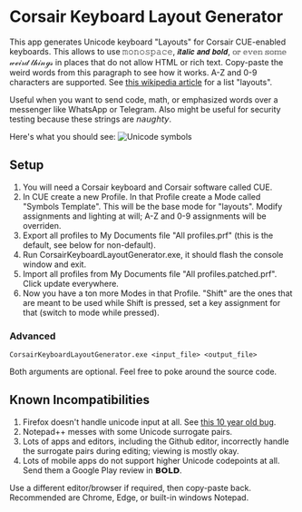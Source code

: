 # Corsair Keyboard Layout Generator
This app generates Unicode keyboard "Layouts" for Corsair CUE-enabled keyboards. This allows to use 𝚖𝚘𝚗𝚘𝚜𝚙𝚊𝚌𝚎, 𝙞𝙩𝙖𝙡𝙞𝙘 𝙖𝙣𝙙 𝙗𝙤𝙡𝙙, 𝕠𝕣 𝕖𝕧𝕖𝕟 𝕤𝕠𝕞𝕖 𝓌ℯ𝒾𝓇𝒹 𝓉𝒽𝒾𝓃ℊ𝓈 in places that do not allow HTML or rich text. Copy-paste the weird words from this paragraph to see how it works. A-Z and 0-9 characters are supported. See [this wikipedia article](https://en.wikipedia.org/wiki/Mathematical_Alphanumeric_Symbols#Latin_letters) for a list "layouts".

Useful when you want to send code, math, or emphasized words over a messenger like WhatsApp or Telegram. Also might be useful for security testing because these strings are 𝘯𝘢𝘶𝘨𝘩𝘵𝘺.

Here's what you should see:
![Unicode symbols](http://i.imgur.com/OYmALfw.png)

## Setup
1. You will need a Corsair keyboard and Corsair software called CUE.
2. In CUE create a new Profile. In that Profile create a Mode called "Symbols Template". This will be the base mode for "layouts". Modify assignments and lighting at will; A-Z and 0-9 assignments will be overriden.
3. Export all profiles to My Documents file "All profiles.prf" (this is the default, see below for non-default).
4. Run CorsairKeyboardLayoutGenerator.exe, it should flash the console window and exit.
5. Import all profiles from My Documents file "All profiles.patched.prf". Click update everywhere.
6. Now you have a ton more Modes in that Profile. "Shift" are the ones that are meant to be used while Shift is pressed, set a key assignment for that (switch to mode while pressed).

### Advanced
  `CorsairKeyboardLayoutGenerator.exe <input_file> <output_file>`
  
Both arguments are optional. Feel free to poke around the source code.

## Known Incompatibilities
1. Firefox doesn't handle unicode input at all. See [this 10 year old bug](https://bugzilla.mozilla.org/show_bug.cgi?id=337252).
2. Notepad++ messes with some Unicode surrogate pairs.
3. Lots of apps and editors, including the Github editor, incorrectly handle the surrogate pairs during editing; viewing is mostly okay.
4. Lots of mobile apps do not support higher Unicode codepoints at all. Send them a Google Play review in 𝗕𝗢𝗟𝗗.

Use a different editor/browser if required, then copy-paste back. Recommended are Chrome, Edge, or built-in windows Notepad.
